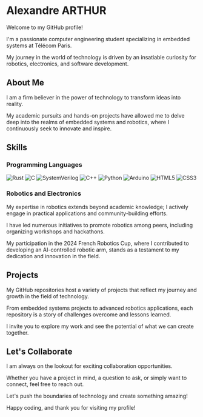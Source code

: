 # Alexandre ARTHUR



Welcome to my GitHub profile!

I'm a passionate computer engineering student specializing in embedded systems at Télécom Paris.

My journey in the world of technology is driven by an insatiable curiosity for robotics, electronics, and software development.

## About Me

I am a firm believer in the power of technology to transform ideas into reality.

My academic pursuits and hands-on projects have allowed me to delve deep into the realms of embedded systems and robotics, where I continuously seek to innovate and inspire.

## Skills

### Programming Languages
![Rust](https://img.shields.io/badge/rust-%23000000.svg?style=for-the-badge&logo=rust&logoColor=white)
![C](https://img.shields.io/badge/c-%2300599C.svg?style=for-the-badge&logo=c&logoColor=white)
![SystemVerilog](https://img.shields.io/badge/systemverilog-%23019833.svg?style=for-the-badge&logo=systemverilog&logoColor=white)
![C++](https://img.shields.io/badge/c++-%2300599C.svg?style=for-the-badge&logo=c%2B%2B&logoColor=white)
![Python](https://img.shields.io/badge/python-3670A0?style=for-the-badge&logo=python&logoColor=ffdd54)
![Arduino](https://img.shields.io/badge/-Arduino-00979D?style=for-the-badge&logo=Arduino&logoColor=white)
![HTML5](https://img.shields.io/badge/html5-%23E34F26.svg?style=for-the-badge&logo=html5&logoColor=white)
![CSS3](https://img.shields.io/badge/css3-%231572B6.svg?style=for-the-badge&logo=css3&logoColor=white)

### Robotics and Electronics

My expertise in robotics extends beyond academic knowledge; I actively engage in practical applications and community-building efforts.

I have led numerous initiatives to promote robotics among peers, including organizing workshops and hackathons.

My participation in the 2024 French Robotics Cup, where I contributed to developing an AI-controlled robotic arm, stands as a testament to my dedication and innovation in the field.

## Projects

My GitHub repositories host a variety of projects that reflect my journey and growth in the field of technology.

From embedded systems projects to advanced robotics applications, each repository is a story of challenges overcome and lessons learned.

I invite you to explore my work and see the potential of what we can create together.

## Let's Collaborate

I am always on the lookout for exciting collaboration opportunities.

Whether you have a project in mind, a question to ask, or simply want to connect, feel free to reach out.

Let's push the boundaries of technology and create something amazing!

Happy coding, and thank you for visiting my profile!
